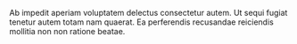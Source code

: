Ab impedit aperiam voluptatem delectus consectetur autem.
Ut sequi fugiat tenetur autem totam nam quaerat.
Ea perferendis recusandae reiciendis mollitia non non ratione beatae.